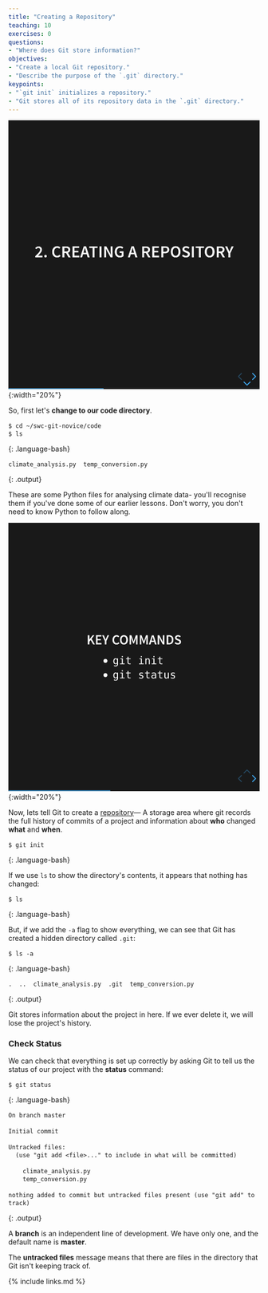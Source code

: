 ```yaml
---
title: "Creating a Repository"
teaching: 10
exercises: 0
questions:
- "Where does Git store information?"
objectives:
- "Create a local Git repository."
- "Describe the purpose of the `.git` directory."
keypoints:
- "`git init` initializes a repository."
- "Git stores all of its repository data in the `.git` directory."
---
```


![Introduction](../fig/slides/3_0_introduction.png){:width="20%"}

So, first let's **change to our code directory**.  

~~~
$ cd ~/swc-git-novice/code
$ ls
~~~
{: .language-bash}

~~~
climate_analysis.py  temp_conversion.py
~~~
{: .output}

These are some Python files for analysing climate data- 
you'll recognise them if you've done some of our earlier lessons.
Don't worry, you don't need to know Python to follow along.

![Creating a Repository](../fig/slides/3_1_key.png){:width="20%"}

Now, lets tell Git to create a [repository](reference.html#repository)&mdash; A storage area where git records the full history of commits of a project and information about **who** changed **what** and **when**.

~~~
$ git init
~~~
{: .language-bash}

If we use `ls` to show the directory's contents,
it appears that nothing has changed:

~~~
$ ls
~~~
{: .language-bash}



But, if we add the `-a` flag to show everything,
we can see that Git has created a hidden directory called `.git`:

~~~
$ ls -a
~~~
{: .language-bash}

~~~
.  ..  climate_analysis.py  .git  temp_conversion.py
~~~
{: .output}

Git stores information about the project in here.
If we ever delete it,
we will lose the project's history.

### Check Status

We can check that everything is set up correctly
by asking Git to tell us the status of our project with the **status** command:

~~~
$ git status
~~~
{: .language-bash}

~~~
On branch master

Initial commit

Untracked files:
  (use "git add <file>..." to include in what will be committed)

	climate_analysis.py
	temp_conversion.py

nothing added to commit but untracked files present (use "git add" to track)
~~~
{: .output}

A **branch** is an independent line of development.  We have only one, and the default name is **master**.

The **untracked files** message means that there are files in the directory
that Git isn't keeping track of.

{% include links.md %}
